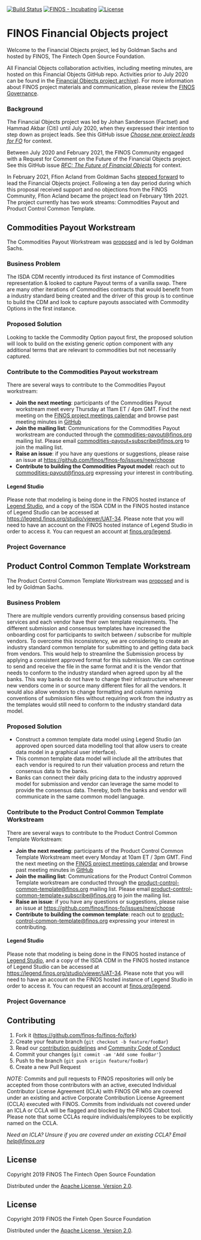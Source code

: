 [![Build Status](https://travis-ci.org/finos-fo/finos-fo.svg?branch=master)](https://travis-ci.com/finos-fo/finos-fo)
[![FINOS - Incubating](https://cdn.rawgit.com/finos/contrib-toolbox/master/images/badge-incubating.svg)](https://finosfoundation.atlassian.net/wiki/display/FINOS/Incubating)
[![License](https://img.shields.io/badge/License-Apache%202.0-blue.svg)](https://opensource.org/licenses/Apache-2.0)

# FINOS Financial Objects project

Welcome to the Financial Objects project, led by Goldman Sachs and hosted by FINOS, The Fintech Open Source Foundation. 

All Financial Objects collaboration activities, including meeting minutes, are hosted on this Financial Objects GitHub repo. Activities prior to July 2020 can be found in the [Financial Objects project archive](https://fo.finos.org)). For more information about FINOS project materials and communication, please review the [FINOS Governance](https://github.com/finos/community/blob/master/governance/Collaborative-Principles.md).

### Background 

The Financial Objects project was led by Johan Sandersson (Factset) and Hammad Akbar (Citi) until July 2020, when they expressed their intention to step down as project leads. See this GitHub issue _[Choose new project leads for FO](https://github.com/finos/finos-fo/issues/36)_ for context.

Between July 2020 and February 2021, the FINOS Community engaged with a Request for Comment on the Future of the Financial Objects project. See this GitHub issue _[RFC: The Future of Financial Objects](https://github.com/finos/finos-fo/issues/38)_ for context.

In February 2021, Ffion Acland from Goldman Sachs [stepped forward](https://groups.google.com/a/finos.org/g/community/c/7U3uS0GJ0QQ) to lead the Financial Objects project. Following a ten day period during which this proposal received support and no objections from the FINOS Community, Ffion Acland became the project lead on February 19th 2021. The project currently has two work streams: Commodities Payout and Product Control Common Template.

## Commodities Payout Workstream

The Commodities Payout Workstream was [proposed](https://github.com/finos/community/issues/102) and is led by Goldman Sachs.

### Business Problem
The ISDA CDM recently introduced its first instance of Commodities representation & looked to capture Payout terms of a vanilla swap. There are many other iterations of Commodities contracts that would benefit from a industry standard being created and the driver of this group is to continue to build the CDM and look to capture payouts associated with Commodity Options in the first instance.

### Proposed Solution
Looking to tackle the Commodity Option payout first, the proposed solution will look to build on the existing generic option component with any additional terms that are relevant to commodities but not necessarily captured.

### Contribute to the Commodities Payout workstream

There are several ways to contribute to the Commodities Payout workstream:

- **Join the next meeting**: participants of the Commodities Payout workstream meet every Thursday at 11am ET / 4pm GMT. Find the next meeting on the [FINOS project meetings calendar](https://calendar.google.com/calendar/u/0/embed?src=finos.org_fac8mo1rfc6ehscg0d80fi8jig@group.calendar.google.com&ctz=America/New_York) and browse past meeting minutes in [GitHub](https://github.com/finos/finos-fo/issues?q=label%3Ameeting) 
- **Join the mailing list**: Communications for the Commodities Payout workstream are conducted through the commodities-payout@finos.org mailing list. Please email commodities-payout+subscribe@finos.org to join the mailing list.
- **Raise an issue**: if you have any questions or suggestions, please raise an issue at https://github.com/finos/finos-fo/issues/new/choose
- **Contribute to building the Commodities Payout model**: reach out to commodities-payout@finos.org expressing your interest in contributing.

#### Legend Studio
Please note that modeling is being done in the FINOS hosted instance of [Legend Studio](https://github.com/finos/legend-studio), and a copy of the ISDA CDM in the FINOS hosted instance of Legend Studio can be accessed at https://legend.finos.org/studio/viewer/UAT-34. Please note that you will need to have an account on the FINOS hosted instance of Legend Studio in order to access it. You can request an account at [finos.org/legend](https://www.finos.org/legend). 

### Project Governance



## Product Control Common Template Workstream

The Product Control Common Template Workstream was [proposed](https://github.com/finos/community/issues/97) and is led by Goldman Sachs.

### Business Problem
There are multiple vendors currently providing consensus based pricing services and each vendor have their own template requirements. The different submission and consensus templates have increased the onboarding cost for participants to switch between / subscribe for multiple vendors. To overcome this inconsistency, we are considering to create an industry standard common template for submitting to and getting data back from vendors. This would help to streamline the Submission process by applying a consistent approved format for this submission. We can continue to send and receive the file in the same format and it is the vendor that needs to conform to the industry standard when agreed upon by all the banks. This way banks do not have to change their infrastructure whenever new vendors come in or source many different files for all the vendors. It would also allow vendors to change formatting and column naming conventions of submission files without requiring work from the industry as the templates would still need to conform to the industry standard data model.

### Proposed Solution
- Construct a common template data model using Legend Studio (an approved open sourced data modelling tool that allow users to create data model in a graphical user interface).
- This common template data model will include all the attributes that each vendor is required to run their valuation process and return the consensus data to the banks.
- Banks can connect their daily pricing data to the industry approved model for submission and vendor can leverage the same model to provide the consensus data. Thereby, both the banks and vendor will communicate in the same common model language.

### Contribute to the Product Control Common Template Workstream

There are several ways to contribute to the Product Control Common Template Workstream:

- **Join the next meeting**: participants of the Product Control Common Template Workstream meet every Monday at 10am ET / 3pm GMT. Find the next meeting on the [FINOS project meetings calendar](https://calendar.google.com/calendar/u/0/embed?src=finos.org_fac8mo1rfc6ehscg0d80fi8jig@group.calendar.google.com&ctz=America/New_York) and browse past meeting minutes in [GitHub](https://github.com/finos/finos-fo/issues?q=label%3Ameeting) 
- **Join the mailing list**: Communications for the Product Control Common Template workstream are conducted through the product-control-common-template@finos.org mailing list. Please email product-control-common-template+subscribe@finos.org to join the mailing list.
- **Raise an issue**: if you have any questions or suggestions, please raise an issue at https://github.com/finos/finos-fo/issues/new/choose
- **Contribute  to building the common template**: reach out to product-control-common-template@finos.org expressing your interest in contributing.

#### Legend Studio
Please note that modeling is being done in the FINOS hosted instance of [Legend Studio](https://github.com/finos/legend-studio), and a copy of the ISDA CDM in the FINOS hosted instance of Legend Studio can be accessed at https://legend.finos.org/studio/viewer/UAT-34. Please note that you will need to have an account on the FINOS hosted instance of Legend Studio in order to access it. You can request an account at [finos.org/legend](https://www.finos.org/legend). 

### Project Governance

## Contributing

1. Fork it (<https://github.com/finos-fo/finos-fo/fork>)
2. Create your feature branch (`git checkout -b feature/fooBar`)
3. Read our [contribution guidelines](.github/CONTRIBUTING.md) and [Community Code of Conduct](https://www.finos.org/code-of-conduct)
4. Commit your changes (`git commit -am 'Add some fooBar'`)
5. Push to the branch (`git push origin feature/fooBar`)
6. Create a new Pull Request

_NOTE:_ Commits and pull requests to FINOS repositories will only be accepted from those contributors with an active, executed Individual Contributor License Agreement (ICLA) with FINOS OR who are covered under an existing and active Corporate Contribution License Agreement (CCLA) executed with FINOS. Commits from individuals not covered under an ICLA or CCLA will be flagged and blocked by the FINOS Clabot tool. Please note that some CCLAs require individuals/employees to be explicitly named on the CCLA.

*Need an ICLA? Unsure if you are covered under an existing CCLA? Email [help@finos.org](mailto:help@finos.org)*

## License

Copyright 2019 FINOS The Fintech Open Source Foundation

Distributed under the [Apache License, Version 2.0](http://www.apache.org/licenses/LICENSE-2.0).

## License

Copyright 2019 FINOS the Finteh Open Source Foundation

Distributed under the [Apache License, Version 2.0](http://www.apache.org/licenses/LICENSE-2.0).

